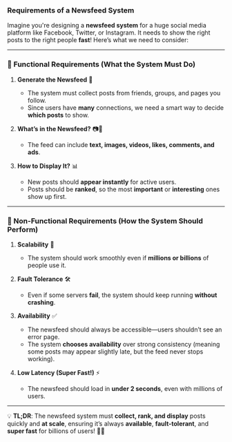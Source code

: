 ### **Requirements of a Newsfeed System**  

Imagine you're designing a **newsfeed system** for a huge social media platform like Facebook, Twitter, or Instagram. It needs to show the right posts to the right people **fast**! Here’s what we need to consider:  

---

### **📌 Functional Requirements (What the System Must Do)**
1. **Generate the Newsfeed** 📜  
   - The system must collect posts from friends, groups, and pages you follow.  
   - Since users have **many** connections, we need a smart way to decide **which posts** to show.  

2. **What’s in the Newsfeed?** 📷🎥  
   - The feed can include **text, images, videos, likes, comments, and ads**.  

3. **How to Display It?** 📊  
   - New posts should **appear instantly** for active users.  
   - Posts should be **ranked**, so the most **important** or **interesting** ones show up first.  

---

### **📌 Non-Functional Requirements (How the System Should Perform)**
1. **Scalability** 🚀  
   - The system should work smoothly even if **millions or billions** of people use it.  

2. **Fault Tolerance** 🛠  
   - Even if some servers **fail**, the system should keep running **without crashing**.  

3. **Availability** ✅  
   - The newsfeed should always be accessible—users shouldn’t see an error page.  
   - The system **chooses availability** over strong consistency (meaning some posts may appear slightly late, but the feed never stops working).  

4. **Low Latency (Super Fast!)** ⚡  
   - The newsfeed should load in **under 2 seconds**, even with millions of users.  

---

💡 **TL;DR**: The newsfeed system must **collect, rank, and display** posts quickly and **at scale**, ensuring it’s always **available**, **fault-tolerant**, and **super fast** for billions of users! 🚀📲

